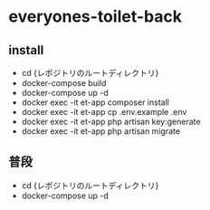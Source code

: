 # everyones-toilet-back

## install
- cd {レポジトリのルートディレクトリ}
- docker-compose build
- docker-compose up -d
- docker exec -it et-app composer install
- docker exec -it et-app cp .env.example .env
- docker exec -it et-app php artisan key:generate
- docker exec -it et-app php artisan migrate

## 普段
- cd {レポジトリのルートディレクトリ}
- docker-compose up -d
